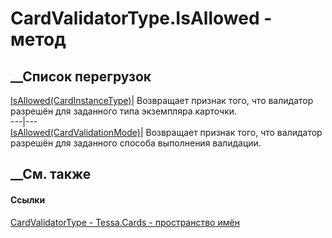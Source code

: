 # CardValidatorType.IsAllowed - метод
##  __Список перегрузок
[IsAllowed(CardInstanceType)](M_Tessa_Cards_CardValidatorType_IsAllowed.htm)|
Возвращает признак того, что валидатор разрешён для заданного типа экземпляра
карточки.  
---|---  
[IsAllowed(CardValidationMode)](M_Tessa_Cards_CardValidatorType_IsAllowed_1.htm)|
Возвращает признак того, что валидатор разрешён для заданного способа
выполнения валидации.  
## __См. также
#### Ссылки
[CardValidatorType - ](T_Tessa_Cards_CardValidatorType.htm)
[Tessa.Cards - пространство имён](N_Tessa_Cards.htm)
